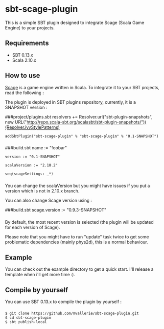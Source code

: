 sbt-scage-plugin
================

This is a simple SBT plugin designed to integrate Scage (Scala Game Engine) to your projects.

Requirements
------------

- SBT 0.13.x
- Scala 2.10.x

How to use
----------

[Scage](https://www.github.com/dunnololda/scage/) is a game engine written in Scala. To integrate it to your SBT projects, read the following :

The plugin is deployed in SBT plugins repository, currently, it is a SNAPSHOT version :

###project/plugins.sbt
	resolvers += Resolver.url("sbt-plugin-snapshots", new URL("http://repo.scala-sbt.org/scalasbt/sbt-plugin-snapshots/"))(Resolver.ivyStylePatterns)
	
	addSbtPlugin("sbt-scage-plugin" % "sbt-scage-plugin" % "0.1-SNAPSHOT")
###

###build.sbt
	name := "foobar"

	version := "0.1-SNAPSHOT"

	scalaVersion := "2.10.2"

	seq(scageSettings: _*)
###

You can change the scalaVersion but you might have issues if you put a version which is not in 2.10.x branch.

You can also change Scage version using :

###build.sbt
	scage.version := "0.9.3-SNAPSHOT"
###

By default, the most recent version is selected (the plugin will be updated for each version of Scage).

Please note that you might have to run "update" task twice to get some problematic dependencies (mainly phys2d), this is a normal behaviour.

Example
-------

You can check out the example directory to get a quick start. I'll release a template when i'll get more time :).

Compile by yourself
-------------------

You can use SBT 0.13.x to compile the plugin by yourself :

###
	$ git clone https://github.com/mvallerie/sbt-scage-plugin.git
	$ cd sbt-scage-plugin
	$ sbt publish-local
###
